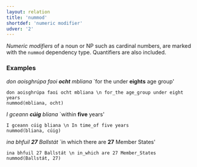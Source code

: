```yaml
---
layout: relation
title: 'nummod'
shortdef: 'numeric modifier'
udver: '2'
---
```


*Numeric modifiers* of a noun or NP such as cardinal numbers, are marked with the `nummod` dependency type. Quantifiers are also included.

### Examples

_don aoisghrúpa faoi <b>ocht</b> mbliana_ `for the under <b>eights</b> age group'

~~~ sdparse
don aoisghrúpa faoi ocht mbliana \n for_the age_group under eight years
nummod(mbliana, ocht)
~~~

_I gceann <b>cúig</b> bliana_ `within <b>five</b> years'

~~~ sdparse
I gceann cúig bliana \n In time_of five years
nummod(bliana, cúig)
~~~

_ina bhfuil <b>27</b> Ballstát_ `in which there are <b>27</b> Member States'

~~~ sdparse
ina bhfuil 27 Ballstát \n in_which are 27 Member_States
nummod(Ballstát, 27)
~~~
<!-- Interlanguage links updated Po 6. listopadu 2023, 21:43:12 CET -->
